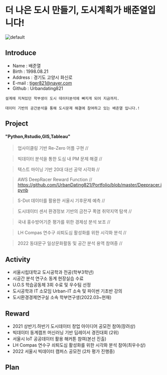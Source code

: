 # 더 나은 도시 만들기, 도시계획가 배준열입니다!  


 
 
![default](https://item.kakaocdn.net/do/d0abc6fe74e616536cf07626699bbc707154249a3890514a43687a85e6b6cc82)


## Introduce
* Name : 배준열
* Birth : 1998.08.21
* Address : 경기도 고양시 화신로
* E-mail : tiger821@naver.com
* Github : Urbandating821 

``` 
설계에 지쳐있던 학부생이 도시 데이터분석에 빠지게 되어 지금까지.
 
데이터 기반의 공간분석을 통해 도시문제 해결에 참여하고 있는 배준열 입니다.!
```

## Project 

#### "Python,Rstudio,GIS,Tableau"

> 업사이클링 기반 Re-Zero 어플 구현 // 

> 빅데이터 분석을 통한 도심 내 PM 문제 해결 // 

> 텍스트 마이닝 기반 20대 대선 공약 시각화 // 

> AWS DeepRacer Reward Function // https://github.com/UrbanDating821/Portfolio/blob/master/Deepracer.ipynb

> S-Dot 데이터를 활용한 서울시 기후문제 예측 //

> 도시데이터 센서 환경정보 기반의 금천구 폭염 취약지역 탐색 //

>국내 홍수방어기준 평가를 위한 경제성 분석 보조 //

> LH Compas 연수구 쇠퇴도심 활성화를 위한 시각화 분석 //

> 2022 동대문구 일상문화활동 및 공간 분석 용역 참여중 //


## Activity
* 서울시립대학교 도시공학과 전공(학부3학년)
* 시공간 분석 연구소 동계 현장실습 수료 
* U.O.S 학습공동체 3회 수료 및 우수팀 선정
* 도시공학과 IT 소모임 Urban-IT 소속 및 파이썬 기초반 강의 
* 도시환경경제연구실 소속 학부연구생(2022.03~현재)

## Reward
* 2021 상반기.하반기 도시데이터 창업 아이디어 공모전 참여(장려상) 
* 빅데이터 동계캠프 머신러닝 기반 딥레이서 경진대회 (2위)
* 서울시 IoT 공공데이터 활용 해커톤 참여(본선 진출)
* LH Compas 연수구 쇠퇴도심 활성화를 위한 시각화 분석 참여(최우수상)
* 2022 서울시 빅데이터 캠퍼스 공모전 (2차 평가 진행중)




## Plan


